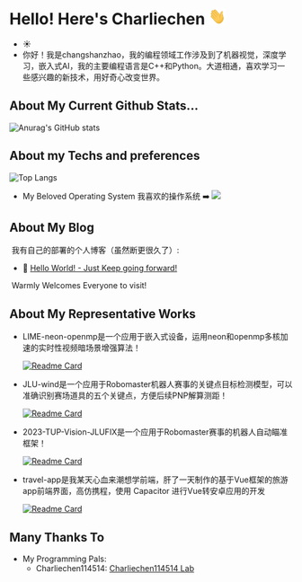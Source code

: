 # Hello! Here's Charliechen <img src="https://github.com/changshanzhao/changshanzhao/blob/main/wave.gif" width="30px" height="30px" />

- :sunny:
- 你好！我是changshanzhao，我的编程领域工作涉及到了机器视觉，深度学习，嵌入式AI，我的主要编程语言是C++和Python。大道相通，喜欢学习一些感兴趣的新技术，用好奇心改变世界。

## About My Current Github Stats...

![Anurag's GitHub stats](https://github-readme-stats.vercel.app/api?username=changshanzhao&hide=contribs,prs)

## About my Techs and preferences

![Top Langs](https://github-readme-stats.vercel.app/api/top-langs/?username=changshanzhao&layout=compact)

- My Beloved Operating System ​我​喜欢​的​操作系统 :arrow_right: ![](https://img.shields.io/badge/OS-Ubuntu-informational?logo=ubuntu&logoColor=#E95420)

## About My Blog

​	我有自己的部署的个人博客（虽然断更很久了）:

- :link: ​[Hello World! - Just Keep going forward!](https://zhaojunbo.pages.dev/)

​	Warmly Welcomes Everyone to visit!

## About My Representative Works

- LIME-neon-openmp是一个应用于嵌入式设备，运用neon和openmp多核加速的实时性视频暗场景增强算法！

  [![Readme Card](https://github-readme-stats.vercel.app/api/pin/?username=changshanzhao&repo=LIME-neon-openmp)](https://github.com/changshanzhao/LIME-neon-openmp)

- JLU-wind是一个应用于Robomaster机器人赛事的关键点目标检测模型，可以准确识别赛场道具的五个关键点，方便后续PNP解算测距！

  [![Readme Card](https://github-readme-stats.vercel.app/api/pin/?username=changshanzhao&repo=JLU-wind)](https://github.com/changshanzhao/JLU-wind)

- 2023-TUP-Vision-JLUFIX是一个应用于Robomaster赛事的机器人自动瞄准框架！
  
  [![Readme Card](https://github-readme-stats.vercel.app/api/pin/?username=changshanzhao&repo=2023-TUP-Vision-JLUFIX)](https://github.com/changshanzhao/2023-TUP-Vision-JLUFIX)

- travel-app是我某天心血来潮想学前端，肝了一天制作的基于Vue框架的旅游app前端界面，高仿携程，使用 Capacitor 进行Vue转安卓应用的开发

  [![Readme Card](https://github-readme-stats.vercel.app/api/pin/?username=changshanzhao&repo=JLU-wind)](https://github.com/changshanzhao/JLU-wind)

## Many Thanks To

- My Programming Pals:
  - Charliechen114514: [Charliechen114514 Lab](https://Charliechen114514.github.io/)
